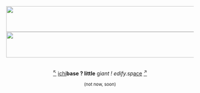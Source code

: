 <a href="https://stats.edify.space">
  <img src="https://stats.edify.space/barchart.svg?b=1d4ed820" style="width:3000px;height:69px;">
  <img src="https://stats.edify.space/bucket-timeline.svg?b=1d4ed820" style="width:3000px;height:69px;">
</a>
<br/><br/>
<p align="center"><a href="https://ichi.dev"><sup>↖</sup></a> <a href="https://github.com/ruslandoga/ichi">ichi</a><b>base ? little</b> <a href="https://github.com/ruslandoga/g">g</a>i<i>ant ! edify.sp</i><a href="https://github.com/ruslandoga/ace">ace</a> <a href="https://edify.space"><sup>↗</sup></a></p>
<p align="center"><sup>(not now, soon)</sup></p>
